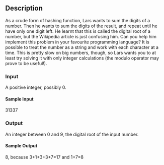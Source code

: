 ## Description
As a crude form of hashing function, Lars wants to sum the digits of a number. Then he wants to sum the digits of the result, and repeat until he have only one digit left. He learnt that this is called the digital root of a number, but the Wikipedia article is just confusing him.
Can you help him implement this problem in your favourite programming language?
It is possible to treat the number as a string and work with each character at a time. This is pretty slow on big numbers, though, so Lars wants you to at least try solving it with only integer calculations (the modulo operator may prove to be useful!).

### Input
A positive integer, possibly 0.


#### Sample Input
31337

### Output
An integer between 0 and 9, the digital root of the input number.

#### Sample Output
8, because 3+1+3+3+7=17 and 1+7=8